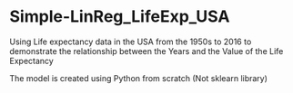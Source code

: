 # Simple-LinReg_LifeExp_USA

Using Life expectancy data in the USA from the 1950s to 2016 to demonstrate the relationship between the Years and the Value of the Life Expectancy

The model is created using Python from scratch (Not sklearn library)
